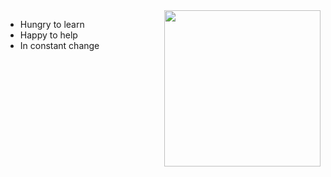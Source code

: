<img align="right" src="https://images-wixmp-ed30a86b8c4ca887773594c2.wixmp.com/f/d6e3b3b4-81cf-4dcb-b516-e4e28ddf6243/d9tw0w9-d68632da-50f0-4ccf-9c32-34a8da945610.gif?token=eyJ0eXAiOiJKV1QiLCJhbGciOiJIUzI1NiJ9.eyJzdWIiOiJ1cm46YXBwOjdlMGQxODg5ODIyNjQzNzNhNWYwZDQxNWVhMGQyNmUwIiwiaXNzIjoidXJuOmFwcDo3ZTBkMTg4OTgyMjY0MzczYTVmMGQ0MTVlYTBkMjZlMCIsIm9iaiI6W1t7InBhdGgiOiJcL2ZcL2Q2ZTNiM2I0LTgxY2YtNGRjYi1iNTE2LWU0ZTI4ZGRmNjI0M1wvZDl0dzB3OS1kNjg2MzJkYS01MGYwLTRjY2YtOWMzMi0zNGE4ZGE5NDU2MTAuZ2lmIn1dXSwiYXVkIjpbInVybjpzZXJ2aWNlOmZpbGUuZG93bmxvYWQiXX0.Is9X5LDndFtOQydvQ4r2_m5O6Vud_0Mls-PO6AYkzd4" height="250">

- Hungry to learn
- Happy to help
- In constant change
<!--
**Dauriel/Dauriel** is a ✨ _special_ ✨ repository because its `README.md` (this file) appears on your GitHub profile.

Here are some ideas to get you started:

- 🔭 I’m currently working on ...
- 🌱 I’m currently learning ...
- 👯 I’m looking to collaborate on ...
- 🤔 I’m looking for help with ...
- 💬 Ask me about ...
- 📫 How to reach me: ...
- 😄 Pronouns: ...
- ⚡ Fun fact: ...
-->
